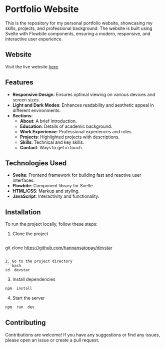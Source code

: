 # Portfolio Website

This is the repository for my personal portfolio website, showcasing my skills, projects, and professional background. The website is built using Svelte with Flowbite components, ensuring a modern, responsive, and interactive user experience.

## Website

Visit the live website [here](https://abdurrahmanshkh.pages.dev/).

## Features

- **Responsive Design**: Ensures optimal viewing on various devices and screen sizes.
- **Light and Dark Modes**: Enhances readability and aesthetic appeal in different environments.
- **Sections**:
  - **About**: A brief introduction.
  - **Education**: Details of academic background.
  - **Work Experience**: Professional experiences and roles.
  - **Projects**: Highlighted projects with descriptions.
  - **Skills**: Technical and key skills.
  - **Contact**: Ways to get in touch.

## Technologies Used

- **Svelte**: Frontend framework for building fast and reactive user interfaces.
- **Flowbite**: Component library for Svelte.
- **HTML/CSS**: Markup and styling.
- **JavaScript**: Interactivity and functionality.

## Installation

To run the project locally, follow these steps:

1. Clone the project
   ```bash
  git  clone  https://github.com/hannansatopay/devstar
  ```

2. Go to the project directory
  ```bash
  cd  devstar
  ```

3. Install dependencies
  ```bash
  npm  install
  
  ```

4. Start the server
  ```bash
  npm  run  dev
  ```

## Contributing

Contributions are welcome! If you have any suggestions or find any issues, please open an issue or create a pull request.
